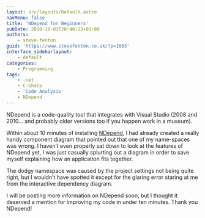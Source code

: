 ```yaml
---
layout: src/layouts/Default.astro
navMenu: false
title: 'NDepend for Beginners'
pubDate: 2010-10-03T20:40:23+01:00
authors:
    - steve-fenton
guid: 'https://www.stevefenton.co.uk/?p=1003'
interface_sidebarlayout:
    - default
categories:
    - Programming
tags:
    - .net
    - C-Sharp
    - 'Code Analysis'
    - NDepend
---
```


NDepend is a code-quality tool that integrates with Visual Studio (2008 and 2010… and probably older versions too if you happen work in a museum).

Within about 10 minutes of installing [NDepend](https://www.ndepend.com/), I had already created a really handy component diagram that pointed out that one of my name-spaces was wrong. I haven’t even properly sat down to look at the features of NDepend yet, I was just casually splurting out a diagram in order to save myself explaining how an application fits together.

The dodgy namespace was caused by the project settings not being quite right, but I wouldn’t have spotted it except for the glaring error staring at me from the interactive dependency diagram.

I will be posting more information on NDepend soon, but I thought it deserved a mention for improving my code in under ten minutes. Thank you NDepend!